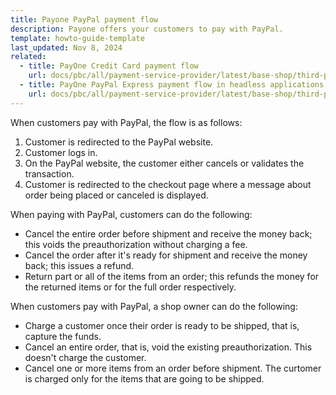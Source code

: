 ```yaml
---
title: Payone PayPal payment flow
description: Payone offers your customers to pay with PayPal.
template: howto-guide-template
last_updated: Nov 8, 2024
related:
  - title: PayOne Credit Card payment flow
    url: docs/pbc/all/payment-service-provider/latest/base-shop/third-party-integrations/payone/app-composition-platform-integration/payment-method-flows/payone-credit-card-payment-flow.html
  - title: PayOne PayPal Express payment flow in headless applications
    url: docs/pbc/all/payment-service-provider/latest/base-shop/third-party-integrations/payone/app-composition-platform-integration/payment-method-flows/payone-paypal-payment-flow.html    
---
```


When customers pay with PayPal, the flow is as follows:

1. Customer is redirected to the PayPal website.
2. Customer logs in.
3. On the PayPal website, the customer either cancels or validates the transaction.
4. Customer is redirected to the checkout page where a message about order being placed or canceled is displayed.

When paying with PayPal, customers can do the following:

- Cancel the entire order before shipment and receive the money back; this voids the preauthorization without charging a fee.
- Cancel the order after it's ready for shipment and receive the money back; this issues a refund.
- Return part or all of the items from an order; this refunds the money for the returned items or for the full order respectively.

When customers pay with PayPal, a shop owner can do the following:

- Charge a customer once their order is ready to be shipped, that is, capture the funds.
- Cancel an entire order, that is, void the existing preauthorization. This doesn't charge the customer.
- Cancel one or more items from an order before shipment. The curtomer is charged only for the items that are going to be shipped.
